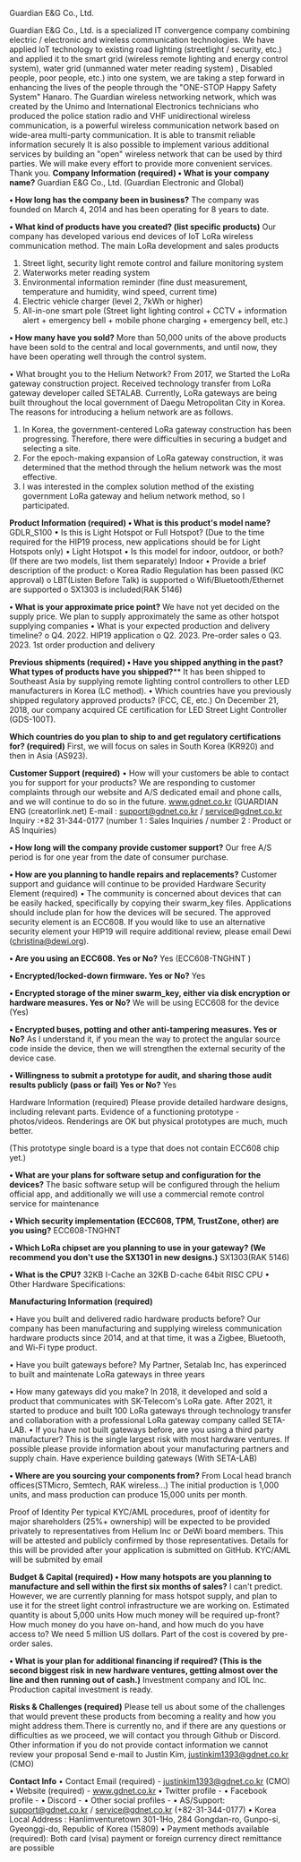 Guardian E&G Co., Ltd.

Guardian E&G Co., Ltd. is a specialized IT convergence company combining electric / electronic and wireless communication technologies.
We have applied loT technology to existing road lighting (streetlight / security, etc.) and applied it to the smart grid (wireless remote lighting and energy control system), water grid (unmanned water meter reading system) , Disabled people, poor people, etc.) into one system, we are taking a step forward in enhancing the lives of the people through the "ONE-STOP Happy Safety System" Hanaro.
The Guardian wireless networking network, which was created by the Unimo and International Electronics technicians who produced the police station radio and VHF unidirectional wireless communication, is a powerful wireless communication network based on wide-area multi-party communication. It is able to transmit reliable information securely It is also possible to implement various additional services by building an "open" wireless network that can be used by third parties.
We will make every effort to provide more convenient services.
Thank you.
**Company Information (required)
•	What is your company name?**
Guardian E&G Co., Ltd. (Guardian Electronic and Global)

**•	How long has the company been in business?**
The company was founded on March 4, 2014 and has been operating for 8 years to date.

**•	What kind of products have you created? (list specific products)**
Our company has developed various end devices of IoT LoRa wireless communication method.
The main LoRa development and sales products
1.	Street light, security light remote control and failure monitoring system
2.	Waterworks meter reading system
3.	Environmental information reminder (fine dust measurement, temperature and humidity, wind speed, current time)
4.	Electric vehicle charger (level 2, 7kWh or higher)
5.	All-in-one smart pole (Street light lighting control + CCTV + information alert + emergency bell + mobile phone charging + emergency bell, etc.)
 
 
**•	How many have you sold?**
More than 50,000 units of the above products have been sold to the central and local governments, and until now, they have been operating well through the control system.
 
•	What brought you to the Helium Network?
From 2017, we Started the LoRa gateway construction project. Received technology transfer from LoRa gateway developer called SETALAB.
Currently, LoRa gateways are being built throughout the local government of Daegu Metropolitan City in Korea.
The reasons for introducing a helium network are as follows.
1.	In Korea, the government-centered LoRa gateway construction has been progressing. Therefore, there were difficulties in securing a budget and selecting a site.
2.	For the epoch-making expansion of LoRa gateway construction, it was determined that the method through the helium network was the most effective.
3.	I was interested in the complex solution method of the existing government LoRa gateway and helium network method, so I participated.

**Product Information (required)
•	What is this product's model name?**
GDLR_S100
•	Is this is Light Hotspot or Full Hotspot? (Due to the time required for the HIP19 process, new applications should be for Light Hotspots only)
•	Light Hotspot
•	Is this model for indoor, outdoor, or both? (If there are two models, list them separately)
Indoor
•	Provide a brief description of the product:
o	Korea Radio Regulation has been passed (KC approval)
o	LBT(Listen Before Talk) is supported
o	Wifi/Bluetooth/Ethernet are supported
o	SX1303 is included(RAK 5146)

**•	What is your approximate price point?**
We have not yet decided on the supply price. We plan to supply approximately the same as other hotspot supplying companies
•	What is your expected production and delivery timeline?
o	Q4. 2022. HIP19 application
o	Q2. 2023. Pre-order sales 
o	Q3. 2023. 1st order production and delivery

**Previous shipments (required)
•	Have you shipped anything in the past? What types of products have you shipped?****
It has been shipped to Southeast Asia by supplying remote lighting control controllers to other LED manufacturers in Korea (LC method).
•	Which countries have you previously shipped regulatory approved products? (FCC, CE, etc.)
On December 21, 2018, our company acquired CE certification for LED Street Light Controller (GDS-100T).
 
**Which countries do you plan to ship to and get regulatory certifications for? (required)**
First, we will focus on sales in South Korea (KR920) and then in Asia (AS923).

**Customer Support (required)**
•	How will your customers be able to contact you for support for your products?
We are responding to customer complaints through our website and A/S dedicated email and phone calls, and we will continue to do so in the future. www.gdnet.co.kr (GUARDIAN ENG (creatorlink.net) E-mail : support@gdnet.co.kr / service@gdnet.co.kr Inquiry :+82 31-344-0177 (number 1 : Sales Inquiries / number 2 : Product or AS Inquiries)

**•	How long will the company provide customer support?**
Our free A/S period is for one year from the date of consumer purchase.

**•	How are you planning to handle repairs and replacements?**
Customer support and guidance will continue to be provided
Hardware Security Element (required)
•	The community is concerned about devices that can be easily hacked, specifically by copying their swarm_key files. Applications should include plan for how the devices will be secured. The approved security element is an ECC608. If you would like to use an alternative security element your HIP19 will require additional review, please email Dewi (christina@dewi.org).

**•	Are you using an ECC608. Yes or No?**
Yes (ECC608-TNGHNT )

**•	Encrypted/locked-down firmware. Yes or No?**
Yes

**•	Encrypted storage of the miner swarm_key, either via disk encryption or hardware measures. Yes or No?**
We will be using ECC608 for the device (Yes)

**•	Encrypted buses, potting and other anti-tampering measures. Yes or No?**
 As I understand it, if you mean the way to protect the angular source code inside the device, then we will strengthen the external security of the device case.
 
**•	Willingness to submit a prototype for audit, and sharing those audit results publicly (pass or fail) Yes or No?**
Yes

Hardware Information (required) Please provide detailed hardware designs, including relevant parts.
Evidence of a functioning prototype - photos/videos. Renderings are OK but physical prototypes are much, much better. 

(This prototype single board is a type that does not contain ECC608 chip yet.)

**•	What are your plans for software setup and configuration for the devices?**
The basic software setup will be configured through the helium official app, and additionally we will use a commercial remote control service for maintenance

**•	Which security implementation (ECC608, TPM, TrustZone, other) are you using?**
 ECC608-TNGHNT
 
**•	Which LoRa chipset are you planning to use in your gateway? (We recommend you don't use the SX1301 in new designs.)**
SX1303(RAK 5146)

**•	What is the CPU?**
32KB I-Cache an 32KB D-cache 64bit RISC CPU 
•	Other Hardware Specifications:


**Manufacturing Information (required)**

•	Have you built and delivered radio hardware products before?
Our company has been manufacturing and supplying wireless communication hardware products since 2014, and at that time, it was a Zigbee, Bluetooth, and Wi-Fi type product.

•	Have you built gateways before?
My Partner, Setalab Inc, has experinced to built and maintenate LoRa gateways in three years

•	How many gateways did you make?
In 2018, it developed and sold a product that communicates with SK-Telecom's LoRa gate. After 2021, it started to produce and built 100 LoRa gateways through technology transfer and collaboration with a professional LoRa gateway company called SETA-LAB.
•	If you have not built gateways before, are you using a third party manufacturer? This is the single largest risk with most hardware ventures. If possible please provide information about your manufacturing partners and supply chain.
Have experience building gateways (With SETA-LAB)

**•	Where are you sourcing your components from?**
From Local head branch offices(STMicro, Semtech, RAK wireless…)
The initial production is 1,000 units, and mass production can produce 15,000 units per month.

Proof of Identity
Per typical KYC/AML procedures, proof of identity for major shareholders (25%+ ownership) will be expected to be provided privately to representatives from Helium Inc or DeWi board members. This will be attested and publicly confirmed by those representatives. Details for this will be provided after your application is submitted on GitHub. KYC/AML will be submited by email

**Budget & Capital (required)
•	How many hotspots are you planning to manufacture and sell within the first six months of sales?**
I can't predict. However, we are currently planning for mass hotspot supply, and plan to use it for the street light control infrastructure we are working on. Estimated quantity is about 5,000 units
How much money will be required up-front? How much money do you have on-hand, and how much do you have access to?
We need 5 million US dollars. Part of the cost is covered by pre-order sales.

**•	What is your plan for additional financing if required? (This is the second biggest risk in new hardware ventures, getting almost over the line and then running out of cash.)**
Investment company and IOL Inc. Production capital investment is ready.

**Risks & Challenges (required)**
Please tell us about some of the challenges that would prevent these products from becoming a reality and how you might address them.There is currently no, and if there are any questions or difficulties as we proceed, we will contact you through Github or Discord.
Other information if you do not provide contact information we cannot review your proposal
Send e-mail to Justin Kim, justinkim1393@gdnet.co.kr (CMO)

**Contact Info**
•	Contact Email (required) - justinkim1393@gdnet.co.kr (CMO)
•	Website (required) - www.gdnet.co.kr
•	Twitter profile -
•	Facebook profile -
•	Discord -
•	Other social profiles -
•	AS/Support: support@gdnet.co.kr / service@gdnet.co.kr (+82-31-344-0177)
•	Korea Local Address : Hanlimventuretown 301-1Ho, 284 Gongdan-ro, Gunpo-si, Gyeonggi-do, Republic of Korea (15809) 
•	Payment methods available (required):
Both card (visa) payment or foreign currency direct remittance are possible


